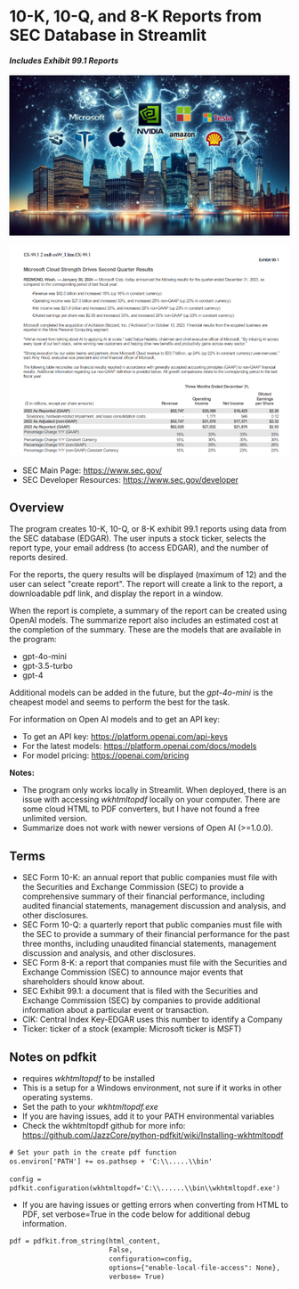 # 10-K, 10-Q, and 8-K Reports from SEC Database in Streamlit
#### _Includes Exhibit 99.1 Reports_
![alt-text](ws2.jpeg "Wall Street") 

![alt-text](msft8k.png "8-K Press Release")

- SEC Main Page: https://www.sec.gov/
- SEC Developer Resources: https://www.sec.gov/developer

## Overview
The program creates 10-K, 10-Q, or 8-K exhibit 99.1 reports using data from the SEC database (EDGAR). The user 
inputs a stock ticker, selects the report type, your email address (to access EDGAR), and the number of reports desired.  

For the reports, the query results will be displayed (maximum of 12) and the user can select "create report".  The
report will create a link to the report, a downloadable pdf link, and display the report in a window. 

When the report is complete, a summary of the report can be created using OpenAI models.  The summarize report also
includes an estimated cost at the completion of the summary.  These are the models that are available in the program:
* gpt-4o-mini
* gpt-3.5-turbo
* gpt-4

Additional models can be added in the future, but the _gpt-4o-mini_ is the cheapest model and seems to perform the best
for the task.  

For information on Open AI models and to get an API key:
- To get an API key: https://platform.openai.com/api-keys
- For the latest models: https://platform.openai.com/docs/models
- For model pricing: https://openai.com/pricing

**Notes:** 
* The program only works locally in Streamlit.  When deployed, there is an issue with accessing _wkhtmltopdf_
locally on your computer.  There are some cloud HTML to PDF converters, but I have not found a free unlimited version.
* Summarize does not work with newer versions of Open AI (>=1.0.0).

## Terms
* SEC Form 10-K: an annual report that public companies must file with the Securities and Exchange Commission (SEC) 
to provide a comprehensive summary of their financial performance, including audited financial statements, management 
discussion and analysis, and other disclosures.
* SEC Form 10-Q: a quarterly report that public companies must file with the SEC to provide a summary of their financial 
performance for the past three months, including unaudited financial statements, management discussion and analysis, 
and other disclosures.
* SEC Form 8-K: a report that companies must file with the Securities and Exchange Commission (SEC) to announce major 
events that shareholders should know about.
* SEC Exhibit 99.1: a document that is filed with the Securities and Exchange Commission (SEC) by companies to provide 
additional information about a particular event or transaction.
* CIK: Central Index Key-EDGAR uses this number to identify a Company 
* Ticker: ticker of a stock (example: Microsoft ticker is MSFT)

## Notes on pdfkit
* requires _wkhtmltopdf_ to be installed 
* This is a setup for a Windows environment, not sure if it works in other operating systems.
* Set the path to your _wkhtmltopdf.exe_
* If you are having issues, add it to your PATH environmental variables
* Check the wkhtmltopdf github for more info: https://github.com/JazzCore/python-pdfkit/wiki/Installing-wkhtmltopdf
```
# Set your path in the create pdf function
os.environ['PATH'] += os.pathsep + 'C:\\.....\\bin'

config = pdfkit.configuration(wkhtmltopdf='C:\\......\\bin\\wkhtmltopdf.exe')
```
* If you are having issues or getting errors when converting from HTML to PDF, set verbose=True in the code below for 
additional debug information.   
```
pdf = pdfkit.from_string(html_content,
                         False, 
                         configuration=config, 
                         options={"enable-local-file-access": None},
                         verbose= True)
```